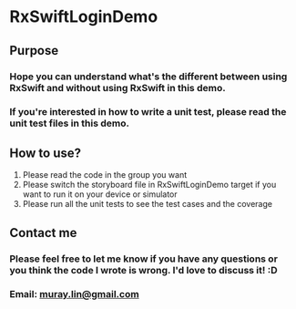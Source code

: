 # RxSwiftLoginDemo
## Purpose
### Hope you can understand what's the different between using RxSwift and without using RxSwift in this demo.
### If you're interested in how to write a unit test, please read the unit test files in this demo.

## How to use?
1. Please read the code in the group you want
2. Please switch the storyboard file in RxSwiftLoginDemo target if you want to run it on your device or simulator
3. Please run all the unit tests to see the test cases and the coverage

## Contact me
### Please feel free to let me know if you have any questions or you think the code I wrote is wrong. I'd love to discuss it! :D
### Email: muray.lin@gmail.com
